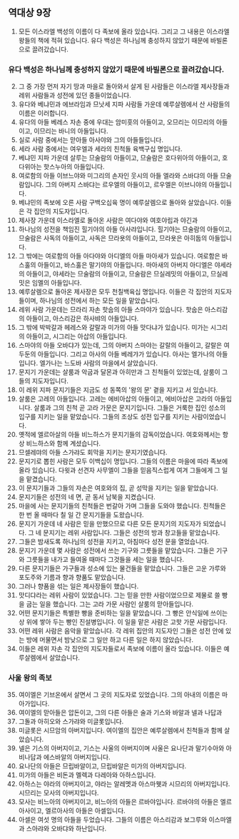## 역대상 9장

1. 모든 이스라엘 백성의 이름이 다 족보에 올라 있습니다. 그리고 그 내용은 이스라엘 왕들의 책에 적혀 있습니다. 유다 백성은 하나님께 충성하지 않았기 때문에 바빌론으로 끌려갔습니다.
### 유다 백성은 하나님께 충성하지 않았기 때문에 바빌론으로 끌려갔습니다.
2. 그 중 가장 먼저 자기 땅과 마을로 돌아와서 살게 된 사람들은 이스라엘 제사장들과 레위 사람들과 성전에 있던 종들이었습니다.
3. 유다와 베냐민과 에브라임과 므낫세 지파 사람들 가운데 예루살렘에서 산 사람들의 이름은 이러합니다.
4. 유다의 아들 베레스 자손 중에 우대는 암미훗의 아들이고, 오므리는 이므리의 아들이고, 이므리는 바니의 아들입니다.
5. 실로 사람 중에서는 맏아들 아사야와 그의 아들들입니다.
6. 세라 사람 중에서는 여우엘과 세라의 친척들 육백구십 명입니다.
7. 베냐민 지파 가운데 살루는 므술람의 아들이고, 므술람은 호다위아의 아들이고, 호다위아는 핫스누아의 아들입니다.
8. 여로함의 아들 이브느야와 미그리의 손자인 웃시의 아들 엘라와 스바댜의 아들 므술람입니다. 그의 아버지 스바댜는 르우엘의 아들이고, 르우엘은 이브니야의 아들입니다.
9. 베냐민의 족보에 오른 사람 구백오십육 명이 예루살렘으로 돌아와 살았습니다. 이들은 각 집안의 지도자입니다.
10. 제사장 가운데 이스라엘로 돌아온 사람은 여다야와 여호야립과 야긴과
11. 하나님의 성전을 책임진 힐기야의 아들 아사랴입니다. 힐기야는 므술람의 아들이고, 므술람은 사독의 아들이고, 사독은 므라욧의 아들이고, 므라욧은 아히둡의 아들입니다.
12. 그 밖에는 여로함의 아들 아다야와 아디엘의 아들 마아새가 있습니다. 여로함은 바스훌의 아들이고, 바스훌은 말기야의 아들입니다. 마아새의 아버지 아디엘은 야세라의 아들이고, 야세라는 므술람의 아들이고, 므술람은 므실레밋의 아들이고, 므실레밋은 임멜의 아들입니다.
13. 예루살렘으로 돌아온 제사장은 모두 천칠백육십 명입니다. 이들은 각 집안의 지도자들이며, 하나님의 성전에서 하는 모든 일을 맡았습니다.
14. 레위 사람 가운데는 므라리 자손 핫숩의 아들 스마야가 있습니다. 핫숩은 아스리감의 아들이고, 아스리감은 하사뱌의 아들입니다.
15. 그 밖에 박박갈과 헤레스와 갈랄과 미가의 아들 맛다냐가 있습니다. 미가는 시그리의 아들이고, 시그리는 아삽의 아들입니다.
16. 스마야의 아들 오바댜가 있는데, 그의 아버지 스마야는 갈랄의 아들이고, 갈랄은 여두둔의 아들입니다. 그리고 아사의 아들 베레갸가 있습니다. 아사는 엘가나의 아들입니다. 엘가나는 느도바 사람의 마을에서 살았습니다.
17. 문지기 가운데는 살룸과 악굽과 달몬과 아히만과 그 친척들이 있었는데, 살룸이 그들의 지도자입니다.
18. 이 레위 지파 문지기들은 지금도 성 동쪽의 '왕의 문' 곁을 지키고 서 있습니다.
19. 살룸은 고레의 아들입니다. 고레는 에비아삽의 아들이고, 에비아삽은 고라의 아들입니다. 살룸과 그의 친척 곧 고라 가문은 문지기입니다. 그들은 거룩한 집인 성소의 입구를 지키는 일을 맡았습니다. 그들의 조상도 성전 입구를 지키는 사람이었습니다.
20. 옛적에 엘르아살의 아들 비느하스가 문지기들의 감독이었습니다. 여호와께서는 항상 비느하스와 함께 계셨습니다.
21. 므셀레먀의 아들 스가랴도 회막을 지키는 문지기였습니다.
22. 문지기로 뽑힌 사람은 모두 이백십이 명입니다. 그들의 이름은 마을에 따라 족보에 올라 있습니다. 다윗과 선견자 사무엘이 그들을 믿음직스럽게 여겨 그들에게 그 일을 맡겼습니다.
23. 이 문지기들과 그들의 자손은 여호와의 집, 곧 성막을 지키는 일을 맡았습니다.
24. 문지기들은 성전의 네 면, 곧 동서 남북을 지켰습니다.
25. 마을에 사는 문지기들의 친척들은 번갈아 가며 그들을 도와야 했습니다. 친척들은 한 번 올 때마다 칠 일 간 문지기들을 도왔습니다.
26. 문지기 가운데 네 사람은 믿을 만했으므로 다른 모든 문지기의 지도자가 되었습니다. 그 네 문지기는 레위 사람입니다. 그들은 성전의 방과 창고들을 맡았습니다.
27. 그들은 밤새도록 하나님의 성전을 지키고, 아침마다 성전 문을 열었습니다.
28. 문지기 가운데 몇 사람은 성전에서 쓰는 기구와 그릇들을 맡았습니다. 그들은 기구와 그릇들을 내가고 들여올 때마다 그것들을 세는 일을 했습니다.
29. 다른 문지기들은 가구들과 성소에 있는 물건들을 맡았습니다. 그들은 고운 가루와 포도주와 기름과 향과 향품도 맡았습니다.
30. 그러나 향품을 섞는 일은 제사장들이 했습니다.
31. 맛디댜라는 레위 사람이 있었습니다. 그는 믿을 만한 사람이었으므로 제물로 쓸 빵을 굽는 일을 했습니다. 그는 고라 가문 사람인 살룸의 맏아들입니다.
32. 어떤 문지기들은 특별한 빵을 준비하는 일을 맡았습니다. 그 빵은 안식일에 쓰이는 상 위에 쌓아 두는 빵인 진설병입니다. 이 일을 맡은 사람은 고핫 가문 사람입니다.
33. 어떤 레위 사람은 음악을 맡았습니다. 각 레위 집안의 지도자인 그들은 성전 안에 있는 방에 머물면서 밤낮으로 그 일만 하고 다른 일은 하지 않았습니다.
34. 이들은 레위 자손 각 집안의 지도자들로서 족보에 이름이 올라 있습니다. 이들은 예루살렘에서 살았습니다.
### 사울 왕의 족보
35. 여이엘은 기브온에서 살면서 그 곳의 지도자로 있었습니다. 그의 아내의 이름은 마아가입니다.
36. 여이엘의 맏아들은 압돈이고, 그의 다른 아들은 술과 기스와 바알과 넬과 나답과
37. 그돌과 아히오와 스가랴와 미글롯입니다.
38. 미글롯은 시므암의 아버지입니다. 여이엘의 집안은 예루살렘에서 친척들과 함께 살았습니다.
39. 넬은 기스의 아버지이고, 기스는 사울의 아버지이며 사울은 요나단과 말기수아와 아비나답과 에스바알의 아버지입니다.
40. 요나단의 아들은 므립바알이고, 므립바알은 미가의 아버지입니다.
41. 미가의 아들은 비돈과 멜렉과 다레아와 아하스입니다.
42. 아하스는 야라의 아버지이고, 야라는 알레멧과 아스마웻과 시므리의 아버지입니다. 시므리는 모사의 아버지입니다.
43. 모사는 비느아의 아버지이고, 비느아의 아들은 르바야입니다. 르바야의 아들은 엘르아사이고, 엘르아사의 아들은 아셀입니다.
44. 아셀은 여섯 명의 아들을 두었습니다. 그들의 이름은 아스리감과 보그루와 이스마엘과 스아랴와 오바댜와 하난입니다.
